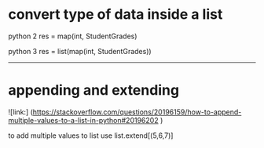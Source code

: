 # convert type of data inside a list


python 2
res = map(int, StudentGrades)

python 3
res = list(map(int, StudentGrades))
___
# appending and extending 

![link:] (https://stackoverflow.com/questions/20196159/how-to-append-multiple-values-to-a-list-in-python#20196202 )

to add multiple values to list use list.extend[(5,6,7)]
